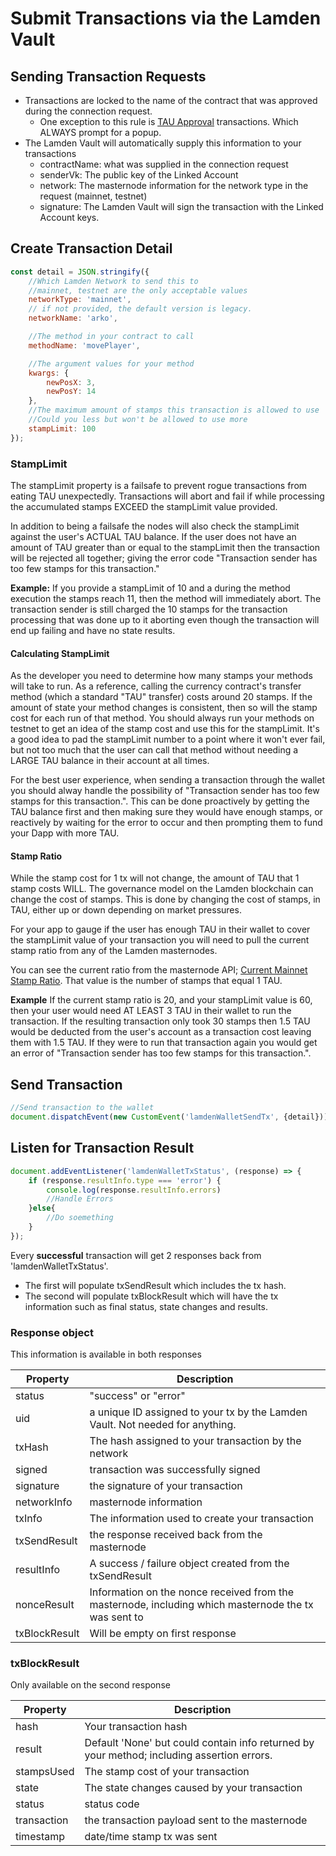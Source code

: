 # Submit Transactions via the Lamden Vault

## Sending Transaction Requests
- Transactions are locked to the name of the contract that was approved during the connection request.
    - One exception to this rule is <u>[TAU Approval](/docs/develop/wallet_api/approval_transactions)</u> transactions. Which ALWAYS prompt for a popup.
- The Lamden Vault will automatically supply this information to your transactions
    - contractName: what was supplied in the connection request
    - senderVk: The public key of the Linked Account
    - network: The masternode information for the network type in the request (mainnet, testnet)
    - signature: The Lamden Vault will sign the transaction with the Linked Account keys.

## Create Transaction Detail
```javascript
const detail = JSON.stringify({
    //Which Lamden Network to send this to
    //mainnet, testnet are the only acceptable values
    networkType: 'mainnet', 
    // if not provided, the default version is legacy. 
    networkName: 'arko',

    //The method in your contract to call
    methodName: 'movePlayer', 

    //The argument values for your method
    kwargs: {
        newPosX: 3,
        newPosY: 14
    }, 
    //The maximum amount of stamps this transaction is allowed to use
    //Could you less but won't be allowed to use more
    stampLimit: 100
});
```

### StampLimit
The stampLimit property is a failsafe to prevent rogue transactions from eating TAU unexpectedly.
Transactions will abort and fail if while processing the accumulated stamps EXCEED the stampLimit value provided.

In addition to being a failsafe the nodes will also check the stampLimit against the user's ACTUAL TAU balance.  If the user does not have an amount of TAU greater than or equal to the stampLimit then the transaction will be rejected all together; giving the error code "Transaction sender has too few stamps for this transaction."

**Example:**  If you provide a stampLimit of 10 and a during the method execution the stamps reach 11, then the method will immediately abort. The transaction sender is still charged the 10 stamps for the transaction processing that was done up to it aborting even though the transaction will end up failing and have no state results.

#### Calculating StampLimit
As the developer you need to determine how many stamps your methods will take to run.  As a reference, calling the currency contract's transfer method (which a standard "TAU" transfer) costs around 20 stamps. If the amount of state your method changes is consistent, then so will the stamp cost for each run of that method. You should always run your methods on testnet to get an idea of the stamp cost and use this for the stampLimit. It's a good idea to pad the stampLimit number to a point where it won't ever fail, but not too much that the user can call that method without needing a LARGE TAU balance in their account at all times.

For the best user experience, when sending a transaction through the wallet you should alway handle the possibility of "Transaction sender has too few stamps for this transaction.".  This can be done proactively by getting the TAU balance first and then making sure they would have enough stamps, or reactively by waiting for the error to occur and then prompting them to fund your Dapp with more TAU.

#### Stamp Ratio

While the stamp cost for 1 tx will not change, the amount of TAU that 1 stamp costs WILL.  The governance model on the Lamden blockchain can change the cost of stamps. This is done by changing the cost of stamps, in TAU, either up or down depending on market pressures.

For your app to gauge if the user has enough TAU in their wallet to cover the stampLimit value of your transaction you will need to pull the current stamp ratio from any of the Lamden masternodes.

You can see the current ratio from the masternode API; <u>[Current Mainnet Stamp Ratio](https://masternode-01.lamden.io/contracts/stamp_cost/S?key=value)</u>. That value is the number of stamps that equal 1 TAU.

**Example** If the current stamp ratio is 20, and your stampLimit value is 60, then your user would need AT LEAST 3 TAU in their wallet to run the transaction.  If the resulting transaction only took 30 stamps then 1.5 TAU would be deducted from the user's account as a transaction cost leaving them with 1.5 TAU. If they were to run that transaction again you would get an error of "Transaction sender has too few stamps for this transaction.".


## Send Transaction
```javascript
//Send transaction to the wallet
document.dispatchEvent(new CustomEvent('lamdenWalletSendTx', {detail}));
```

## Listen for Transaction Result
```javascript
document.addEventListener('lamdenWalletTxStatus', (response) => {
    if (response.resultInfo.type === 'error') {
        console.log(response.resultInfo.errors)
        //Handle Errors
    }else{
        //Do soemething
    } 
});
```

Every **successful** transaction will get 2 responses back from 'lamdenWalletTxStatus'.

- The first will populate txSendResult which includes the tx hash.
- The second will populate txBlockResult which will have the tx information such as final status, state changes and results.

### Response object
This information is available in both responses

| Property | Description |
| ------------- | -----|
| status | "success" or "error"|
| uid | a unique ID assigned to your tx by the Lamden Vault.  Not needed for anything. |
| txHash | The hash assigned to your transaction by the network |
| signed | transaction was successfully signed |
| signature | the signature of your transaction |
| networkInfo | masternode information |
| txInfo | The information used to create your transaction |
| txSendResult | the response received back from the masternode |
| resultInfo | A success / failure object created from the txSendResult |
| nonceResult | Information on the nonce received from the masternode, including which masternode the tx was sent to |
| txBlockResult | Will be empty on first response |

### txBlockResult
Only available on the second response

| Property | Description |
| ------------- | -----|
|hash | Your transaction hash |
|result | Default 'None' but could contain info returned by your method; including assertion errors. |
|stampsUsed | The stamp cost of your transaction |
|state | The state changes caused by your transaction |
|status | status code |
|transaction | the transaction payload sent to the masternode |
|timestamp | date/time stamp tx was sent|
